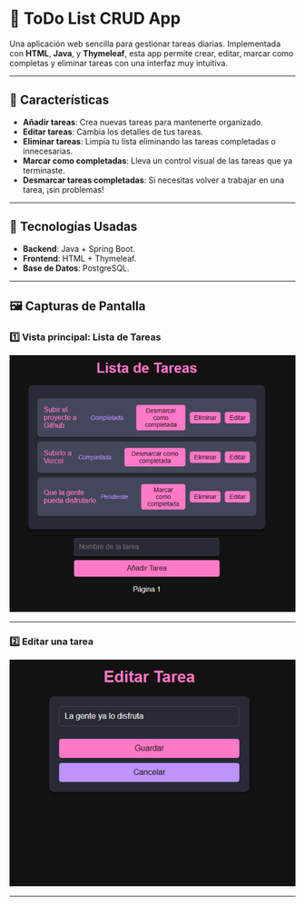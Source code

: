 # 📝 ToDo List CRUD App

Una aplicación web sencilla para gestionar tareas diarias. Implementada con **HTML**, **Java**, y **Thymeleaf**, esta app permite crear, editar, marcar como completas y eliminar tareas con una interfaz muy intuitiva.

---

## 🌟 Características

- **Añadir tareas**: Crea nuevas tareas para mantenerte organizado.
- **Editar tareas**: Cambia los detalles de tus tareas.
- **Eliminar tareas**: Limpia tu lista eliminando las tareas completadas o innecesarias.
- **Marcar como completadas**: Lleva un control visual de las tareas que ya terminaste.
- **Desmarcar tareas completadas**: Si necesitas volver a trabajar en una tarea, ¡sin problemas!

---

## 🚀 Tecnologías Usadas

- **Backend**: Java + Spring Boot.
- **Frontend**: HTML + Thymeleaf.
- **Base de Datos**: PostgreSQL.

---

## 🖼️ Capturas de Pantalla

### 1️⃣ Vista principal: Lista de Tareas

![Vista Principal](Prueba1.png)

---

### 2️⃣ Editar una tarea

![Editar Tarea](Prueba2.png)

---
